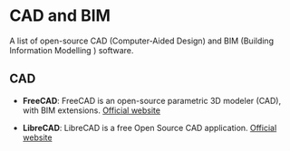# CAD and BIM

A list of open-source CAD (Computer-Aided Design) and BIM (Building Information Modelling ) software.

## CAD

- **FreeCAD**: FreeCAD is an open-source parametric 3D modeler (CAD), with BIM extensions.
  [Official website](https://www.freecad.org/)

- **LibreCAD**: LibreCAD is a free Open Source CAD application.
  [Official website](https://librecad.org/)
